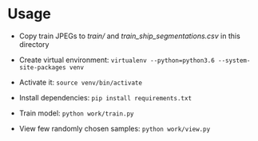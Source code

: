 # Usage

* Copy train JPEGs to *train/* and *train_ship_segmentations.csv* in this directory

* Create virtual environment: `virtualenv --python=python3.6 --system-site-packages venv`

* Activate it: `source venv/bin/activate`

* Install dependencies: `pip install requirements.txt`

* Train model: `python work/train.py`

* View few randomly chosen samples: `python work/view.py`


